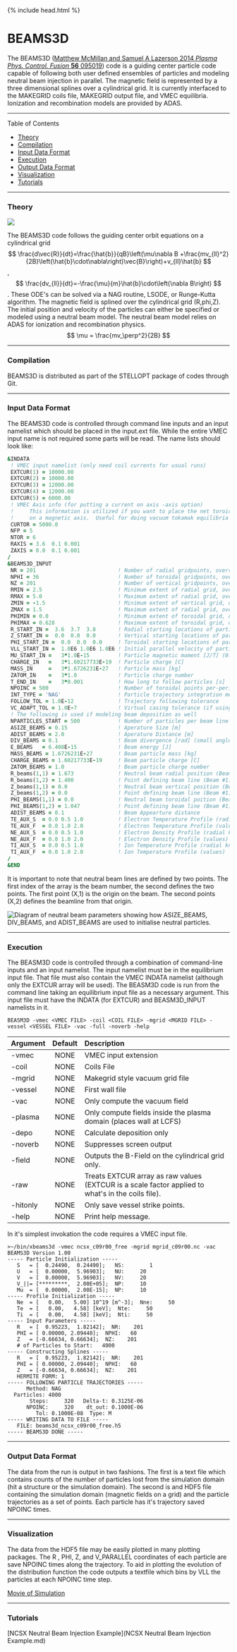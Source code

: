 {% include head.html %}

BEAMS3D
=======

The BEAMS3D ([Matthew McMillan and Samuel A Lazerson 2014 *Plasma Phys.
Control. Fusion* **56** 095019](https://iopscience.iop.org/article/10.1088/0741-3335/56/9/095019/))
code is a guiding center particle code
capable of following both user defined ensembles of particles and
modeling neutral beam injection in parallel. The magnetic field is
represented by a three dimensional splines over a cylindrical grid. It
is currently interfaced to the MAKEGRID coils file, MAKEGRID output
file, and VMEC equilibria. Ionization and recombination models are
provided by ADAS.

------------------------------------------------------------------------
Table of Contents
   * [Theory](#theory)
   * [Compilation](#compilation)
   * [Input Data Format](#input-data-format)
   * [Execution](#execution)
   * [Output Data Format](#output-data-format)
   * [Visualization](#visualization)
   * [Tutorials](#tutorials)

------------------------------------------------------------------------
### Theory

![](images/depositing.png)

The BEAMS3D code follows the guiding center orbit equations on a
cylindrical grid
$$ \frac{d\vec{R}}{dt}=\frac{\hat{b}}{qB}\left(\mu\nabla B
+\frac{mv_{ll}^2}{2B}\left(\hat{b}\cdot\nabla\right)\vec{B}\right)+v_{ll}\hat{b} $$,
$$ \frac{dv_{ll}}{dt}=-\frac{\mu}{m}\hat{b}\cdot\left(\nabla
B\right) $$. These ODE\'s can be solved via a NAG routine,
LSODE, or Runge-Kutta algorithm. The magnetic field is splined over the
cylindrical grid (R,phi,Z). The initial position and velocity of the
particles can either be specified or modeled using a neutral beam model.
The neutral beam model relies on ADAS for ionization and recombination
physics. $$ \mu = \frac{mv_\perp^2}{2B} $$

------------------------------------------------------------------------

### Compilation

BEAMS3D is distributed as part of the STELLOPT package of codes through
Git.

------------------------------------------------------------------------

### Input Data Format

The BEAMS3D code is controlled through command line inputs and an input
namelist which should be placed in the input.ext file. While the entire
VMEC input name is not required some parts will be read. The name lists
should look like:

```fortran
&INDATA
 ! VMEC input namelist (only need coil currents for usual runs)
 EXTCUR(1) = 10000.00
 EXTCUR(2) = 10000.00
 EXTCUR(3) = 12000.00
 EXTCUR(4) = 12000.00
 EXTCUR(5) = 6000.00
 ! VMEC Axis info (for putting a current on axis -axis option)
 !     This information is utilized if you want to place the net toroidal current
 !     on a magnetic axis.  Useful for doing vacuum tokamak equilibria
 CURTOR = 5000.0
 NFP = 5
 NTOR = 6
 RAXIS = 3.6  0.1 0.001
 ZAXIS = 0.0  0.1 0.001
/
&BEAMS3D_INPUT
 NR = 201                          ! Number of radial gridpoints, overridden if using mgrid
 NPHI = 36                         ! Number of toroidal gridpoints, overridden if using mgrid
 NZ = 201                          ! Number of vertical gridpoints, overridden if using mgrid
 RMIN = 2.5                        ! Minimum extent of radial grid, overridden if using mgrid
 RMAX = 5.0                        ! Maximum extent of radial grid, overridden if using mgrid
 ZMIN = -1.5                       ! Minimum extent of vertical grid, overridden if using mgrid
 ZMAX = 1.5                        ! Maximum extent of radial grid, overridden if using mgrid
 PHIMIN = 0.0                      ! Minimum extent of toroidal grid, overridden if using mgrid
 PHIMAX = 0.628                    ! Maximum extent of toroidal grid, overridden if using mgrid
 R_START_IN =  3.6  3.7  3.8       ! Radial starting locations of particles [m]
 Z_START_IN =  0.0  0.0  0.0       ! Vertical starting locations of particles [m]
 PHI_START_IN =  0.0  0.0  0.0     ! Toroidal starting locations of particles (radians)
 VLL_START_IN =  1.0E6 1.0E6 1.0E6 ! Initial parallel velocity of particles [m/s]
 MU_START_IN =   3*1.0E-15         ! Particle magnetic moment [J/T] (0.5*m*v^2/B)
 CHARGE_IN   =   3*1.60217733E-19  ! Particle charge [C]
 MASS_IN     =   3*1.6726231E-27   ! Particle mass [kg]
 ZATOM_IN    =   3*1.0             ! Particle charge number
 T_END_IN    =   3*0.001           ! How long to follow particles [s]
 NPOINC = 500                      ! Number of toroidal points per-period to output the field line trajectory
 INT_TYPE = 'NAG'                  ! Particle trajectory integration method (NAG, RKH68, LSODE)
 FOLLOW_TOL = 1.0E-12              ! Trajectory following tolerance
 VC_ADAPT_TOL = 1.0E-7             ! Virtual casing tolerance (if using plasma field from equilibria)
 ! The following is used if modeling beam deposition as well
 NPARTICLES_START = 500            ! Number of particles per beam line
 ASIZE_BEAMS = 0.15                ! Aperature Size [m]
 ADIST_BEAMS = 2.0                 ! Aperature Distance [m]
 DIV_BEAMS = 0.1                   ! Beam divergence [rad] (small angle approximation used)
 E_BEAMS   = 6.408E-15             ! Beam energy [J]
 MASS_BEAMS = 1.6726231E-27        ! Beam particle mass [kg]
 CHARGE_BEAMS = 1.60217733E-19     ! Beam particle charge [C]
 ZATOM_BEAMS = 1.0                 ! Beam particle charge number
 R_beams(1,1) = 1.673              ! Neutral beam radial position (Beam #1)
 R_beams(1,2) = 1.400              ! Point defining beam line (Beam #1)
 Z_beams(1,1) = 0.0                ! Neutral beam vertical position (Beam #1)
 Z_beams(1,2) = 0.0                ! Point defining beam line (Beam #1)
 PHI_BEAMS(1,1) = 0.0              ! Neutral beam toroidal poition (Beam #1)
 PHI_BEAMS(1,2) = 1.047            ! Point defining beam line (Beam #1)
 ADIST_BEAMS = 0.1                 ! Beam Appearture distance
 TE_AUX_S  = 0.0 0.5 1.0           ! Electron Temperature Profile (radial knots)
 TE_AUX_F  = 0.0 1.0 2.0           ! Electron Temperature Profile (values)
 NE_AUX_S  = 0.0 0.5 1.0           ! Electron Density Profile (radial knots)
 NE_AUX_F  = 0.0 1.0 2.0           ! Electron Density Profile (values)
 TI_AUX_S  = 0.0 0.5 1.0           ! Ion Temperature Profile (radial knots)
 TI_AUX_F  = 0.0 1.0 2.0           ! Ion Temperature Profile (values)
/
&END
```

It is important to note that neutral beam lines are defined by two
points. The first index of the array is the beam number, the second
defines the two points. The first point (X,1) is the origin on the beam.
The second points (X,2) defines the beamline from that origin.

![ Diagram of neutral beam parameters showing how ASIZE\_BEAMS, DIV\_BEAMS, and ADIST\_BEAMS are used to initialise neutral particles.](images/beam_diagram.jpg )

------------------------------------------------------------------------

### Execution

The BEASM3D code is controlled through a combination of command-line
inputs and an input namelist. The input namelist must be in the
equilibrium input file. That file must also contain the VMEC INDATA
namelist (although only the EXTCUR array will be used). The BEASM3D code
is run from the command line taking an equilibrium input file as a
necessary argument. This input file must have the INDATA (for EXTCUR)
and BEASM3D\_INPUT namelists in it.

    BEASM3D -vmec <VMEC FILE> -coil <COIL FILE> -mgrid <MGRID FILE> -vessel <VESSEL FILE> -vac -full -noverb -help

| Argument | Default | Description |
|:------------- |:-------------:|:----- |
| -vmec | NONE | VMEC input extension |
| -coil | NONE | Coils File |
| -mgrid | NONE | Makegrid style vacuum grid file |
| -vessel | NONE | First wall file |
| -vac | NONE | Only compute the vacuum field |
| -plasma | NONE | Only compute fields inside the plasma domain (places wall at LCFS) |
| -depo | NONE | Calculate deposition only |
| -noverb | NONE | Suppresses screen output |
| -field | NONE | Outputs the B-Field on the cylindrical grid only. |
| -raw | NONE | Treats EXTCUR array as raw values (EXTCUR is a scale factor applied to what\'s in the coils file). |
| -hitonly | NONE | Only save vessel strike points.|
| -help | NONE | Print help message. |

In it\'s simplest invokation the code requires
a VMEC input file.

    >~/bin/xbeams3d -vmec ncsx_c09r00_free -mgrid mgrid_c09r00.nc -vac
    BEAMS3D Version 1.00
    ----- Particle Initialization -----
       S   = [  0.24490,  0.24490];   NS:        1
       U   = [  0.00000,  5.96903];   NU:     20
       V   = [  0.00000,  5.96903];   NV:     20
       V_||= [*********,  2.00E+05];  NP:     10
       Mu  = [  0.00000,  2.00E-15];  NP:     10
    ----- Profile Initialization -----
       Ne  = [   0.00,   5.00] 10^19 [m^-3];  Nne:     50
       Te  = [   0.00,   4.58] [keV];  Nte:     50
       Ti  = [   0.00,   4.58] [keV];  Nti:     50
    ----- Input Parameters -----
       R   = [  0.95223,  1.82142];  NR:    201
       PHI = [ 0.00000, 2.09440];  NPHI:   60
       Z   = [-0.66634, 0.66634];  NZ:    201
       # of Particles to Start:   4000
    ----- Constructing Splines -----
       R   = [  0.95223,  1.82142];  NR:    201
       PHI = [ 0.00000, 2.09440];  NPHI:   60
       Z   = [-0.66634, 0.66634];  NZ:    201
       HERMITE FORM: 1
    ----- FOLLOWING PARTICLE TRAJECTORIES -----
          Method: NAG
      Particles: 4000
           Steps:     320   Delta-t: 0.3125E-06
          NPOINC:     320    dt_out: 0.1000E-06
             Tol: 0.1000E-08  Type: M
    ----- WRITING DATA TO FILE -----
       FILE: beams3d_ncsx_c09r00_free.h5
    ----- BEAMS3D DONE -----

------------------------------------------------------------------------

### Output Data Format

The data from the run is output in two fashions. The first is a text
file which contains counts of the number of particles lost from the
simulation domain (hit a structure or the simulation domain). The second
is and HDF5 file containing the simulation domain (magnetic fields on a
grid) and the particle trajectories as a set of points. Each particle
has it\'s trajectory saved NPOINC times.

------------------------------------------------------------------------

### Visualization

The data from the HDF5 file may be easily plotted in many plotting
packages. The R , PHI, Z, and V\_PARALLEL coordinates of each particle
are save NPOINC times along the trajectory. To aid in plotting the
evolution of the distribution function the code outputs a textfile which
bins by VLL the particles at each NPOINC time step.

[Movie of Simulation](https://www.youtube.com/watch?v=8TdZouWdmNY)

------------------------------------------------------------------------

### Tutorials

[NCSX Neutral Beam Injection Example](NCSX Neutral Beam Injection Example.md)
